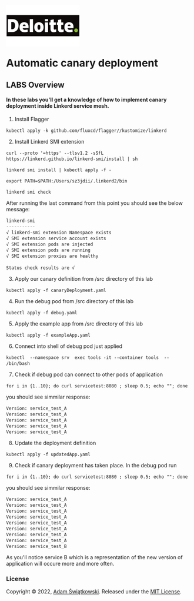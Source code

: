 <img src="../../logo.png" alt="Deloitte logo" width="200" align="left">
<br><br>
<br><br>
<br><br>

# Automatic canary deployment

## LABS Overview

#### In these labs you'll get a knowledge of how to implement canary deployment inside Linkerd service mesh.

1. Install Flagger
```
kubectl apply -k github.com/fluxcd/flagger//kustomize/linkerd
```
2. Install Linkerd SMI extension
```
curl --proto '=https' --tlsv1.2 -sSfL https://linkerd.github.io/linkerd-smi/install | sh
```
```
linkerd smi install | kubectl apply -f -
```
```
export PATH=$PATH:/Users/sz3jdii/.linkerd2/bin
```
```
linkerd smi check
```
After running the last command from this point you should see the below message:
```
linkerd-smi
-----------
√ linkerd-smi extension Namespace exists
√ SMI extension service account exists
√ SMI extension pods are injected
√ SMI extension pods are running
√ SMI extension proxies are healthy

Status check results are √
```
3. Apply our canary definition from /src directory of this lab
```
kubectl apply -f canaryDeployment.yaml
```
4. Run the debug pod from /src directory of this lab
```
kubectl apply -f debug.yaml
```
5. Apply the example app from /src directory of this lab
```
kubectl apply -f exampleApp.yaml
```
6. Connect into shell of debug pod just applied
```
kubectl  --namespace srv  exec tools -it --container tools  -- /bin/bash
```
7. Check if debug pod can connect to other pods of application
```
for i in {1..10}; do curl servicetest:8080 ; sleep 0.5; echo ""; done
```
you should see simmilar response:
```
Version: service_test_A
Version: service_test_A
Version: service_test_A
Version: service_test_A
Version: service_test_A
```
8. Update the deployment definition
```
kubectl apply -f updatedApp.yaml
```
9. Check if canary deployment has taken place. In the debug pod run
```
for i in {1..10}; do curl servicetest:8080 ; sleep 0.5; echo ""; done
```
you should see simmilar response:
```
Version: service_test_A
Version: service_test_A
Version: service_test_A
Version: service_test_A
Version: service_test_A
Version: service_test_A
Version: service_test_A
Version: service_test_A
Version: service_test_B
```
As you'll notice service B which is a representation of the new version of application will occure more and more often.
### License

Copyright © 2022, [Adam Świątkowski](https://github.com/sz3jdii).
Released under the [MIT License](../../LICENSE).
